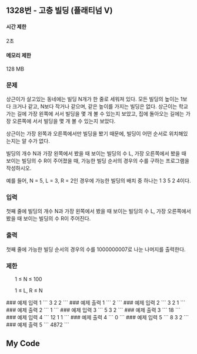 ## 1328번 - 고층 빌딩 (플래티넘 V)

#### 시간 제한
2초
#### 메모리 제한
128 MB

### 문제
상근이가 살고있는 동네에는 빌딩 N개가 한 줄로 세워져 있다. 
모든 빌딩의 높이는 1보다 크거나 같고, N보다 작거나 같으며, 
같은 높이를 가지는 빌딩은 없다. 상근이는 학교 가는 길에 가장 왼쪽에 서서 빌딩을 몇 개 볼 수 
있는지 보았고, 집에 돌아오는 길에는 가장 오른쪽에 서서 빌딩을 몇 개 볼 수 있는지 보았다.<br>

상근이는 가장 왼쪽과 오른쪽에서만 빌딩을 봤기 때문에, 빌딩이 어떤 순서로 위치해있는지는 알 수가 없다.<br>

빌딩의 개수 N과 가장 왼쪽에서 봤을 때 보이는 빌딩의 수 L, 가장 오른쪽에서 봤을 때 보이는 빌딩의 수 R이 
주어졌을 때, 가능한 빌딩 순서의 경우의 수를 구하는 프로그램을 작성하시오.<br>

예를 들어, N = 5, L = 3, R = 2인 경우에 가능한 빌딩의 배치 중 하나는 1 3 5 2 4이다.

### 입력
첫째 줄에 빌딩의 개수 N과 가장 왼쪽에서 봤을 때 보이는 빌딩의 수 L, 가장 오른쪽에서 봤을 때 보이는 빌딩의 수 R이 주어진다.

### 출력
첫째 줄에 가능한 빌딩 순서의 경우의 수를 1000000007로 나눈 나머지를 출력한다.

### 제한
<ol> 1 ≤ N ≤ 100 </ol>
<ol> 1 ≤ L, R ≤ N </ol>
### 예제 입력 1
```
3 2 2
```
### 예제 출력 1
```
2
```
### 예제 입력 2
```
3 2 1
```
### 예제 출력 2
```
1
```
### 예제 입력 3
```
5 3 2
```
### 예제 출력 3
```
18
```
### 예제 입력 4
```
12 1 1
```
### 예제 출력 4
```
0
```
### 예제 입력 5
```
8 3 2
```
### 예제 출력 5
```
4872
```

## My Code
```

```
